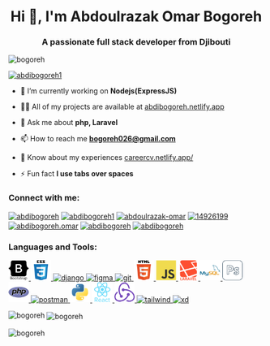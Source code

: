 <h1 align="center">Hi 👋, I'm Abdoulrazak Omar Bogoreh</h1>
<h3 align="center">A passionate full stack developer from Djibouti</h3>

<p align="left"> <img src="https://komarev.com/ghpvc/?username=bogoreh&label=Profile%20views&color=0e75b6&style=flat" alt="bogoreh" /> </p>

<p align="left"> <a href="https://twitter.com/abdibogoreh1" target="blank"><img src="https://img.shields.io/twitter/follow/abdibogoreh1?logo=twitter&style=for-the-badge" alt="abdibogoreh1" /></a> </p>

- 🔭 I’m currently working on **Nodejs(ExpressJS)**

- 👨‍💻 All of my projects are available at [abdibogoreh.netlify.app](abdibogoreh.netlify.app)

- 💬 Ask me about **php, Laravel**

- 📫 How to reach me **bogoreh026@gmail.com**

- 📄 Know about my experiences [careercv.netlify.app/](careercv.netlify.app/)

- ⚡ Fun fact **I use tabs over spaces**

<h3 align="left">Connect with me:</h3>
<p align="left">
<a href="https://codepen.io/abdibogoreh" target="blank"><img align="center" src="https://raw.githubusercontent.com/rahuldkjain/github-profile-readme-generator/master/src/images/icons/Social/codepen.svg" alt="abdibogoreh" height="30" width="40" /></a>
<a href="https://twitter.com/abdibogoreh1" target="blank"><img align="center" src="https://raw.githubusercontent.com/rahuldkjain/github-profile-readme-generator/master/src/images/icons/Social/twitter.svg" alt="abdibogoreh1" height="30" width="40" /></a>
<a href="https://linkedin.com/in/abdoulrazak-omar" target="blank"><img align="center" src="https://raw.githubusercontent.com/rahuldkjain/github-profile-readme-generator/master/src/images/icons/Social/linked-in-alt.svg" alt="abdoulrazak-omar" height="30" width="40" /></a>
<a href="https://stackoverflow.com/users/14926199" target="blank"><img align="center" src="https://raw.githubusercontent.com/rahuldkjain/github-profile-readme-generator/master/src/images/icons/Social/stack-overflow.svg" alt="14926199" height="30" width="40" /></a>
<a href="https://fb.com/abdibogoreh.omar" target="blank"><img align="center" src="https://raw.githubusercontent.com/rahuldkjain/github-profile-readme-generator/master/src/images/icons/Social/facebook.svg" alt="abdibogoreh.omar" height="30" width="40" /></a>
<a href="https://www.youtube.com/c/abdibogoreh" target="blank"><img align="center" src="https://raw.githubusercontent.com/rahuldkjain/github-profile-readme-generator/master/src/images/icons/Social/youtube.svg" alt="abdibogoreh" height="30" width="40" /></a>
<a href="https://www.hackerrank.com/abdibogoreh" target="blank"><img align="center" src="https://raw.githubusercontent.com/rahuldkjain/github-profile-readme-generator/master/src/images/icons/Social/hackerrank.svg" alt="abdibogoreh" height="30" width="40" /></a>
</p>

<h3 align="left">Languages and Tools:</h3>
<p align="left"> <a href="https://getbootstrap.com" target="_blank" rel="noreferrer"> <img src="https://raw.githubusercontent.com/devicons/devicon/master/icons/bootstrap/bootstrap-plain-wordmark.svg" alt="bootstrap" width="40" height="40"/> </a> <a href="https://www.w3schools.com/css/" target="_blank" rel="noreferrer"> <img src="https://raw.githubusercontent.com/devicons/devicon/master/icons/css3/css3-original-wordmark.svg" alt="css3" width="40" height="40"/> </a> <a href="https://www.djangoproject.com/" target="_blank" rel="noreferrer"> <img src="https://cdn.worldvectorlogo.com/logos/django.svg" alt="django" width="40" height="40"/> </a> <a href="https://www.figma.com/" target="_blank" rel="noreferrer"> <img src="https://www.vectorlogo.zone/logos/figma/figma-icon.svg" alt="figma" width="40" height="40"/> </a> <a href="https://git-scm.com/" target="_blank" rel="noreferrer"> <img src="https://www.vectorlogo.zone/logos/git-scm/git-scm-icon.svg" alt="git" width="40" height="40"/> </a> <a href="https://www.w3.org/html/" target="_blank" rel="noreferrer"> <img src="https://raw.githubusercontent.com/devicons/devicon/master/icons/html5/html5-original-wordmark.svg" alt="html5" width="40" height="40"/> </a> <a href="https://developer.mozilla.org/en-US/docs/Web/JavaScript" target="_blank" rel="noreferrer"> <img src="https://raw.githubusercontent.com/devicons/devicon/master/icons/javascript/javascript-original.svg" alt="javascript" width="40" height="40"/> </a> <a href="https://laravel.com/" target="_blank" rel="noreferrer"> <img src="https://raw.githubusercontent.com/devicons/devicon/master/icons/laravel/laravel-plain-wordmark.svg" alt="laravel" width="40" height="40"/> </a> <a href="https://www.mysql.com/" target="_blank" rel="noreferrer"> <img src="https://raw.githubusercontent.com/devicons/devicon/master/icons/mysql/mysql-original-wordmark.svg" alt="mysql" width="40" height="40"/> </a> <a href="https://www.photoshop.com/en" target="_blank" rel="noreferrer"> <img src="https://raw.githubusercontent.com/devicons/devicon/master/icons/photoshop/photoshop-line.svg" alt="photoshop" width="40" height="40"/> </a> <a href="https://www.php.net" target="_blank" rel="noreferrer"> <img src="https://raw.githubusercontent.com/devicons/devicon/master/icons/php/php-original.svg" alt="php" width="40" height="40"/> </a> <a href="https://postman.com" target="_blank" rel="noreferrer"> <img src="https://www.vectorlogo.zone/logos/getpostman/getpostman-icon.svg" alt="postman" width="40" height="40"/> </a> <a href="https://www.python.org" target="_blank" rel="noreferrer"> <img src="https://raw.githubusercontent.com/devicons/devicon/master/icons/python/python-original.svg" alt="python" width="40" height="40"/> </a> <a href="https://reactjs.org/" target="_blank" rel="noreferrer"> <img src="https://raw.githubusercontent.com/devicons/devicon/master/icons/react/react-original-wordmark.svg" alt="react" width="40" height="40"/> </a> <a href="https://redux.js.org" target="_blank" rel="noreferrer"> <img src="https://raw.githubusercontent.com/devicons/devicon/master/icons/redux/redux-original.svg" alt="redux" width="40" height="40"/> </a> <a href="https://tailwindcss.com/" target="_blank" rel="noreferrer"> <img src="https://www.vectorlogo.zone/logos/tailwindcss/tailwindcss-icon.svg" alt="tailwind" width="40" height="40"/> </a> <a href="https://www.adobe.com/products/xd.html" target="_blank" rel="noreferrer"> <img src="https://cdn.worldvectorlogo.com/logos/adobe-xd.svg" alt="xd" width="40" height="40"/> </a> </p>

<p><img align="left" src="https://github-readme-stats.vercel.app/api/top-langs?username=bogoreh&show_icons=true&locale=en&layout=compact" alt="bogoreh" /></p>

<p>&nbsp;<img align="center" src="https://github-readme-stats.vercel.app/api?username=bogoreh&show_icons=true&locale=en" alt="bogoreh" /></p>

<p><img align="center" src="https://github-readme-streak-stats.herokuapp.com/?user=bogoreh&" alt="bogoreh" /></p>

